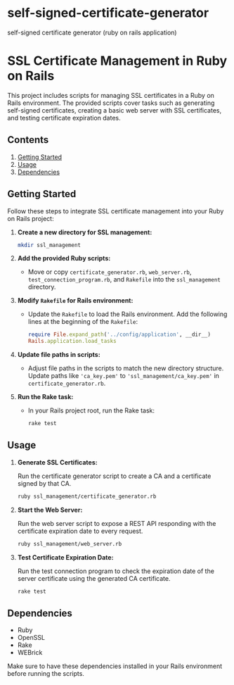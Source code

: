 # self-signed-certificate-generator
self-signed certificate generator (ruby on rails application)
# SSL Certificate Management in Ruby on Rails

This project includes scripts for managing SSL certificates in a Ruby on Rails environment. The provided scripts cover tasks such as generating self-signed certificates, creating a basic web server with SSL certificates, and testing certificate expiration dates.

## Contents

1. [Getting Started](#getting-started)
2. [Usage](#usage)
3. [Dependencies](#dependencies)

## Getting Started

Follow these steps to integrate SSL certificate management into your Ruby on Rails project:

1. **Create a new directory for SSL management:**

    ```bash
    mkdir ssl_management
    ```

2. **Add the provided Ruby scripts:**

    - Move or copy `certificate_generator.rb`, `web_server.rb`, `test_connection_program.rb`, and `Rakefile` into the `ssl_management` directory.

3. **Modify `Rakefile` for Rails environment:**

    - Update the `Rakefile` to load the Rails environment. Add the following lines at the beginning of the `Rakefile`:

        ```ruby
        require File.expand_path('../config/application', __dir__)
        Rails.application.load_tasks
        ```

4. **Update file paths in scripts:**

    - Adjust file paths in the scripts to match the new directory structure. Update paths like `'ca_key.pem'` to `'ssl_management/ca_key.pem'` in `certificate_generator.rb`.

5. **Run the Rake task:**

    - In your Rails project root, run the Rake task:

        ```bash
        rake test
        ```

## Usage

1. **Generate SSL Certificates:**

    Run the certificate generator script to create a CA and a certificate signed by that CA.

    ```bash
    ruby ssl_management/certificate_generator.rb
    ```

2. **Start the Web Server:**

    Run the web server script to expose a REST API responding with the certificate expiration date to every request.

    ```bash
    ruby ssl_management/web_server.rb
    ```

3. **Test Certificate Expiration Date:**

    Run the test connection program to check the expiration date of the server certificate using the generated CA certificate.

    ```bash
    rake test
    ```

## Dependencies

- Ruby
- OpenSSL
- Rake
- WEBrick

Make sure to have these dependencies installed in your Rails environment before running the scripts.


